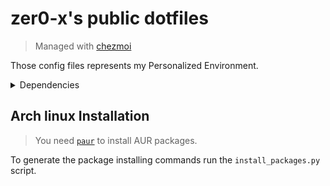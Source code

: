 # zer0-x's public dotfiles
> Managed with [chezmoi](https://www.chezmoi.io/)

Those config files represents my Personalized Environment.

<details>
<summary>Dependencies</summary>

### GUI Applications
- [kitty](https://sw.kovidgoyal.net/kitty/)
- [sqlitebrowser](https://sqlitebrowser.org/)
- [Qt5 Tools](https://archlinux.org/packages/extra/x86_64/qt5-tools/)
- [ghostwriter](https://ghostwriter.kde.org/)
- [mpv](https://mpv.io/)
- [feh](https://feh.finalrewind.org/)
- [Qalculate! Qt](https://qalculate.github.io/)
- [zathura](https://pwmt.org/projects/zathura/)
    - [zathura-pdf-mupdf](https://pwmt.org/projects/zathura-pdf-mupdf/)
- [thunar](https://docs.xfce.org/xfce/thunar/start)
    - [gvfs](https://wiki.gnome.org/Projects/gvfs)
    - [thunar-archive-plugin](https://docs.xfce.org/xfce/thunar/archive)
    - [thunar-media-tags-plugin](https://docs.xfce.org/xfce/thunar/media-tags)
    - [tumbler](https://docs.xfce.org/xfce/tumbler/start)
        - [ffmpegthumbnailer](https://github.com/dirkvdb/ffmpegthumbnailer)
        - [poppler-glib](https://poppler.freedesktop.org/)
        - [libgsf](https://www.digital-scurf.org/software/libgfshare)
- [slimbookbattery](https://github.com/slimbook/slimbookbattery)
- [system-config-printer](https://github.com/OpenPrinting/system-config-printer)
- [dialect](https://apps.gnome.org/app/app.drey.Dialect/)
- [Meld](https://meldmerge.org/)


### Desktop Environment
- [i3-gaps](https://github.com/Airblader/i3)
    - [autotiling](https://github.com/nwg-piotr/autotiling)
    - [xorg-setxkbmap](https://archlinux.org/packages/extra/x86_64/xorg-setxkbmap/)
    - [xorg-xset](https://archlinux.org/packages/extra/x86_64/xorg-xset/)
    - [xss-lock](https://bitbucket.org/raymonad/xss-lock)
    - [i3lock](https://i3wm.org/i3lock/)
    - [xdotool](https://www.semicomplete.com/projects/xdotool/)
    - [numlockx](https://github.com/rg3/numlockx)
    - [nitrogen](http://projects.l3ib.org/nitrogen/)
    - [dex](https://github.com/jceb/dex)
- [polybar](https://github.com/polybar/polybar)
    - [pamixer](https://github.com/cdemoulins/pamixer)
    - [lsof](https://github.com/lsof-org/lsof)
    - [cbatticon](https://github.com/valr/cbatticon)
    - [brightnessctl](https://github.com/Hummer12007/brightnessctl)
- [picom](https://github.com/yshui/picom)
- [redshift](http://jonls.dk/redshift/)
- [rofi](https://github.com/DaveDavenport/rofi)
    - [rofi-calc](https://github.com/svenstaro/rofi-calc)
    - [rofi-emoji](https://github.com/Mange/rofi-emoji)
    - [foxmarks](https://github.com/zer0-x/foxmarks)
- [deadd-notification-center](https://github.com/phuhl/linux_notification_center)
- [clipmenu](https://github.com/cdown/clipmenu)
- [network-manager-applet](https://gitlab.gnome.org/GNOME/network-manager-applet)
- [kwallet](https://archlinux.org/packages/extra/x86_64/kwallet/)
    - [kwallet-pam](https://archlinux.org/packages/extra/x86_64/kwallet-pam/)
- [flameshot](https://github.com/flameshot-org/flameshot)
- [greetd](https://git.sr.ht/~kennylevinsen/greetd)
    - [tuigreet](https://github.com/apognu/tuigreet)
- [rsibreak](https://apps.kde.org/rsibreak/)

You need to enable `greetd`
```
sudo systemctl enable greetd.service
```

You need to config `greetd` by editing `/etc/greetd/config.toml` to be
```
[terminal]
vt = 1

[default_session]
command = "tuigreet --remember --remember-user-session --user-menu --time --cmd startx"
user = "greeter"
```

To integrate kwallet add those lines to `/etc/pam.d/greetd`
```
auth       optional     pam_kwallet5.so
session    optional     pam_kwallet5.so auto_start force_run
```


### Fonts
- [noto-fonts](https://fonts.google.com/noto)
- [JetBrainsMono Nerd](https://www.nerdfonts.com/)
- [nerd-fonts-ubuntu](https://github.com/ryanoasis/nerd-fonts)
- [ttf-dejavu-ib](http://dejavu-fonts.org/wiki/Main_Page)

### Themes
#### Icons
- [papirus-icon-theme](https://github.com/PapirusDevelopmentTeam/papirus-icon-theme)
    - [hardcode-tray](https://github.com/bil-elmoussaoui/Hardcode-Tray)
- [adwaita-icon-theme](https://gitlab.gnome.org/GNOME/adwaita-icon-theme)
#### UI
- [qt5ct](https://sourceforge.net/projects/qt5ct/)
- [qt6ct](https://github.com/trialuser02/qt6ct)
- [kvantum](https://github.com/tsujan/Kvantum)
- [libadwaita](https://gnome.pages.gitlab.gnome.org/libadwaita/)

Fix hardcoded tray icons:
```shell
sudo -E hardcode-tray --theme Papirus-Dark
```

Set the Qt5 theme by adding this line: `QT_QPA_PLATFORMTHEME=qt5ct` to your `/etc/environment` file.

Prefer dark theme for GTK-4:
```shell
gsettings set org.gnome.desktop.interface color-scheme prefer-dark
```

### CLI Applications/Tools
- [git](https://git-scm.com/)
    - [delta](https://github.com/dandavison/delta)
- [python-livereload](https://github.com/lepture/python-livereload)
- [libqalculate](https://qalculate.github.io/)
- [xclip](https://github.com/astrand/xclip)
- [wl-clipboard](https://github.com/bugaevc/wl-clipboard)
- [trash-cli](https://github.com/andreafrancia/trash-cli)
    - [rmtrash](https://github.com/PhrozenByte/rmtrash)
- [pulsemixer](https://github.com/GeorgeFilipkin/pulsemixer)
- [onefetch](https://github.com/o2sh/onefetch)
- [tokei](https://github.com/XAMPPRocky/tokei)
- [nvtop](https://github.com/Syllo/nvtop)
- [htop](https://htop.dev/)
- [nnn](https://github.com/jarun/nnn)
- [dragon-drop](https://github.com/mwh/dragon)
- [just](https://github.com/casey/just)
- [hyperfine](https://github.com/sharkdp/hyperfine)

### CLI Utilities
- [bat](https://github.com/sharkdp/bat)
- [fd](https://github.com/sharkdp/fd)
- [zoxide](https://github.com/ajeetdsouza/zoxide)
- [exa](https://the.exa.website/)
- [hexyl](https://github.com/sharkdp/hexyl)
- [fzf](https://github.com/junegunn/fzf)
- [handlr](https://github.com/chmln/handlr)
- [ripgrep](https://github.com/BurntSushi/ripgrep)
- [Open Doas](https://github.com/Duncaen/OpenDoas)

### Shell
- [fish](https://fishshell.com/)
    - [Tide](https://github.com/IlanCosman/tide)
    - [fzf.fish](https://github.com/PatrickF1/fzf.fish)
    - [bass](https://github.com/edc/bass)
    - [virtualfish](https://github.com/justinmayer/virtualfish)
- [dash](https://en.wikipedia.org/wiki/Debian_Almquist_shell)


### NeoVim <sup>`Text Editor`</sup>
- [neovim](https://neovim.io/)
    - [packer](https://github.com/wbthomason/packer.nvim)

After installing, you need to install the plugins for neovim by running:
```
:Lazy install
:Lazy restore
```

### Language Servers
- [rust-analyzer](https://rust-analyzer.github.io/) <sup>`Rust`</sup>
- [jedi-language-server](https://github.com/pappasam/jedi-language-server) <sup>`Python`</sup>
- [texlab](https://github.com/latex-lsp/texlab) <sup>`LaTex`</sup>
- [vscode-css-languageserver](https://github.com/microsoft/vscode/tree/main/extensions/css-language-features/server) <sup>`CSS`</sup>
- [vscode-html-languageserver](https://github.com/microsoft/vscode/tree/main/extensions/html-language-features/server) <sup>`HTML`</sup>
- [emmet-ls](https://github.com/aca/emmet-ls) <sup>`HTML5/CSS3 snippets`</sup>
- [lua-language-server](https://github.com/sumneko/lua-language-server) <sup>`Lua`</sup>
- [vscode-json-languageserver](https://github.com/microsoft/vscode/tree/main/extensions/json-language-features/server) <sup>`JSON`</sup>
- [yaml-language-server](https://github.com/redhat-developer/yaml-language-server) <sup>`YAML`</sup>
- [jdtls](https://github.com/eclipse/eclipse.jdt.ls)

### Linters
- [flawfinder](https://dwheeler.com/flawfinder/) <sup>`C/C++`</sup>
- [mypy](http://www.mypy-lang.org/) <sup>`Python`</sup>
- [flake8](https://flake8.pycqa.org/) <sup>`Python`</sup>
    - [pep8-naming](https://github.com/PyCQA/pep8-naming)
    - [flake8-builtins](https://github.com/gforcada/flake8-builtins)
    - [flake8-comprehensions](https://github.com/adamchainz/flake8-comprehensions)
    - [flake8-bugbear](https://github.com/PyCQA/flake8-bugbear)
- [python-pydocstyle](http://www.pydocstyle.org/) <sup>`Python`</sup>
- [Bandit](https://github.com/PyCQA/bandit) <sup>`Python`</sup>
- [selene-linter](https://github.com/Kampfkarren/selene) <sup>`Lua`</sup>
- [stylelint](https://stylelint.io/) <sup>`CSS`</sup>
- [tidy](https://www.html-tidy.org/) <sup>`HTML`</sup>

### Formatters
- [black](https://github.com/psf/black) <sup>`Python`</sup>
- [stylua](https://github.com/JohnnyMorganz/StyLua) <sup>`Lua`</sup>
- [shfmt](https://github.com/mvdan/sh) <sup>`shell`</sup>

### Programming Languages Tools/Compilers/Interpreters
#### Rust
- [rustup](https://github.com/rust-lang/rustup.rs)
- [mold](https://github.com/rui314/mold)

After installing it you need to run:
```shell
rustup default stable
```

> **Note** It includes most the tools used for the Rust language.

#### C/C++
- [base-devel](https://archlinux.org/groups/x86_64/base-devel/)
- [clang](https://clang.llvm.org/)

#### Python
- [python](https://www.python.org/)

#### JavaScript/TypeScript
- [Deno](https://deno.land/)

> **Note** It includes most the tools needed for JS/TS.

#### LaTex
- [texlive-most](https://archlinux.org/groups/x86_64/texlive-most/)
- [texlive-langextra](https://archlinux.org/packages/extra/any/texlive-langextra/)
- [texlive-fontsextra](https://archlinux.org/packages/extra/any/texlive-fontsextra/)

#### Melody
- [melody](https://github.com/yoav-lavi/melody)

</details>

## Arch linux Installation
> You need [`paur`](https://github.com/Morganamilo/paru#installation) to install AUR packages.

To generate the package installing commands run the `install_packages.py` script.


<!-- TODO: Create screenshots section. -->
